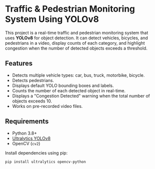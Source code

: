 # Traffic & Pedestrian Monitoring System Using YOLOv8

This project is a real-time traffic and pedestrian monitoring system that uses **YOLOv8** for object detection. It can detect vehicles, bicycles, and pedestrians in a video, display counts of each category, and highlight congestion when the number of detected objects exceeds a threshold.

## Features

- Detects multiple vehicle types: car, bus, truck, motorbike, bicycle.
- Detects pedestrians.
- Displays default YOLO bounding boxes and labels.
- Counts the number of each detected object in real-time.
- Displays a "Congestion Detected" warning when the total number of objects exceeds 10.
- Works on pre-recorded video files.

## Requirements

- Python 3.8+
- [Ultralytics YOLOv8](https://pypi.org/project/ultralytics/)
- OpenCV (`cv2`)

Install dependencies using pip:

```bash
pip install ultralytics opencv-python
